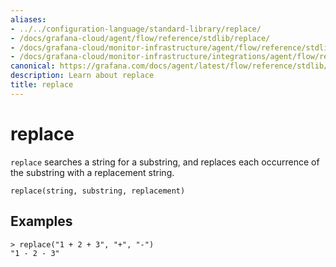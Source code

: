 ```yaml
---
aliases:
- ../../configuration-language/standard-library/replace/
- /docs/grafana-cloud/agent/flow/reference/stdlib/replace/
- /docs/grafana-cloud/monitor-infrastructure/agent/flow/reference/stdlib/replace/
- /docs/grafana-cloud/monitor-infrastructure/integrations/agent/flow/reference/stdlib/replace/
canonical: https://grafana.com/docs/agent/latest/flow/reference/stdlib/replace/
description: Learn about replace
title: replace
---
```


# replace

`replace` searches a string for a substring, and replaces each occurrence of the substring with a replacement string.

```river
replace(string, substring, replacement)
```

## Examples

```river
> replace("1 + 2 + 3", "+", "-")
"1 - 2 - 3"
```
